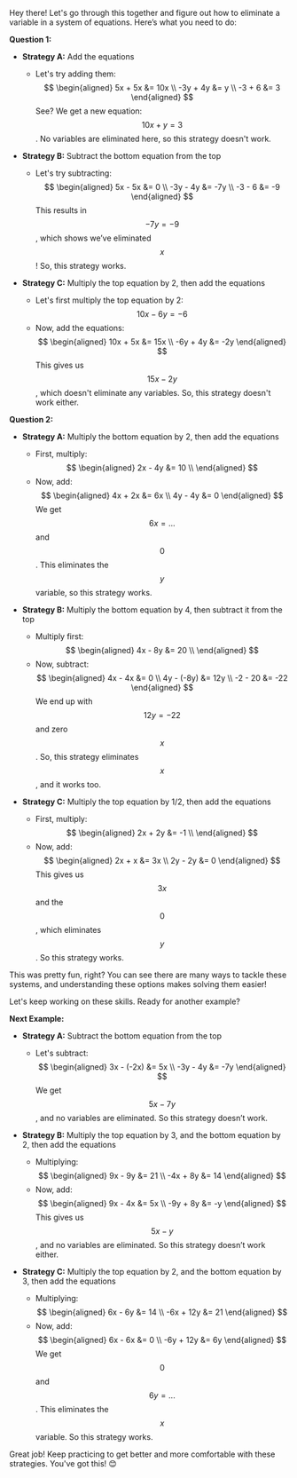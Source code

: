 Hey there! Let's go through this together and figure out how to eliminate a variable in a system of equations. Here’s what you need to do:

**Question 1:**
- **Strategy A:** Add the equations
  - Let's try adding them:
    $$
    \begin{aligned}
    5x + 5x &= 10x \\
    -3y + 4y &= y \\
    -3 + 6 &= 3
    \end{aligned}
    $$
    See? We get a new equation: $$10x + y = 3$$. No variables are eliminated here, so this strategy doesn't work.

- **Strategy B:** Subtract the bottom equation from the top
  - Let's try subtracting:
    $$
    \begin{aligned}
    5x - 5x &= 0 \\
    -3y - 4y &= -7y \\
    -3 - 6 &= -9
    \end{aligned}
    $$
    This results in $$-7y = -9$$, which shows we’ve eliminated $$x$$! So, this strategy works.

- **Strategy C:** Multiply the top equation by 2, then add the equations
  - Let's first multiply the top equation by 2:
    $$
    10x - 6y = -6
    $$
  - Now, add the equations:
    $$
    \begin{aligned}
    10x + 5x &= 15x \\
    -6y + 4y &= -2y
    \end{aligned}
    $$
    This gives us $$15x - 2y$$, which doesn't eliminate any variables. So, this strategy doesn't work either.

**Question 2:**
- **Strategy A:** Multiply the bottom equation by 2, then add the equations
  - First, multiply:
    $$
    \begin{aligned}
    2x - 4y &= 10 \\
    \end{aligned}
    $$
  - Now, add:
    $$
    \begin{aligned}
    4x + 2x &= 6x \\
    4y - 4y &= 0
    \end{aligned}
    $$
    We get $$6x = ...$$ and $$0$$. This eliminates the $$y$$ variable, so this strategy works.

- **Strategy B:** Multiply the bottom equation by 4, then subtract it from the top
  - Multiply first:
    $$
    \begin{aligned}
    4x - 8y &= 20 \\
    \end{aligned}
    $$
  - Now, subtract:
    $$
    \begin{aligned}
    4x - 4x &= 0 \\
    4y - (-8y) &= 12y \\
    -2 - 20 &= -22
    \end{aligned}
    $$
    We end up with $$12y = -22$$ and zero $$x$$. So, this strategy eliminates $$x$$, and it works too.

- **Strategy C:** Multiply the top equation by 1/2, then add the equations
  - First, multiply:
    $$
    \begin{aligned}
    2x + 2y &= -1 \\
    \end{aligned}
    $$
  - Now, add:
    $$
    \begin{aligned}
    2x + x &= 3x \\
    2y - 2y &= 0
    \end{aligned}
    $$
    This gives us $$3x$$ and the $$0$$, which eliminates $$y$$. So this strategy works.

This was pretty fun, right? You can see there are many ways to tackle these systems, and understanding these options makes solving them easier!

Let's keep working on these skills. Ready for another example? 

**Next Example:**
- **Strategy A:** Subtract the bottom equation from the top
  - Let's subtract:
    $$
    \begin{aligned}
    3x - (-2x) &= 5x \\
    -3y - 4y &= -7y
    \end{aligned}
    $$
    We get $$5x - 7y$$, and no variables are eliminated. So this strategy doesn’t work.

- **Strategy B:** Multiply the top equation by 3, and the bottom equation by 2, then add the equations
  - Multiplying:
    $$
    \begin{aligned}
    9x - 9y &= 21 \\
    -4x + 8y &= 14
    \end{aligned}
    $$
  - Now, add:
    $$
    \begin{aligned}
    9x - 4x &= 5x \\
    -9y + 8y &= -y
    \end{aligned}
    $$
    This gives us $$5x - y$$, and no variables are eliminated. So this strategy doesn’t work either.

- **Strategy C:** Multiply the top equation by 2, and the bottom equation by 3, then add the equations
  - Multiplying:
    $$
    \begin{aligned}
    6x - 6y &= 14 \\
    -6x + 12y &= 21
    \end{aligned}
    $$
  - Now, add:
    $$
    \begin{aligned}
    6x - 6x &= 0 \\
    -6y + 12y &= 6y
    \end{aligned}
    $$
    We get $$0$$ and $$6y = ...$$. This eliminates the $$x$$ variable. So this strategy works.

Great job! Keep practicing to get better and more comfortable with these strategies. You've got this! 😊